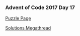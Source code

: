 ### Advent of Code 2017 Day 17

[Puzzle Page](https://adventofcode.com/2017/day/17)

[Solutions Megathread](https://www.reddit.com/r/adventofcode/comments/7kc0xw/2017_day_17_solutions/)
